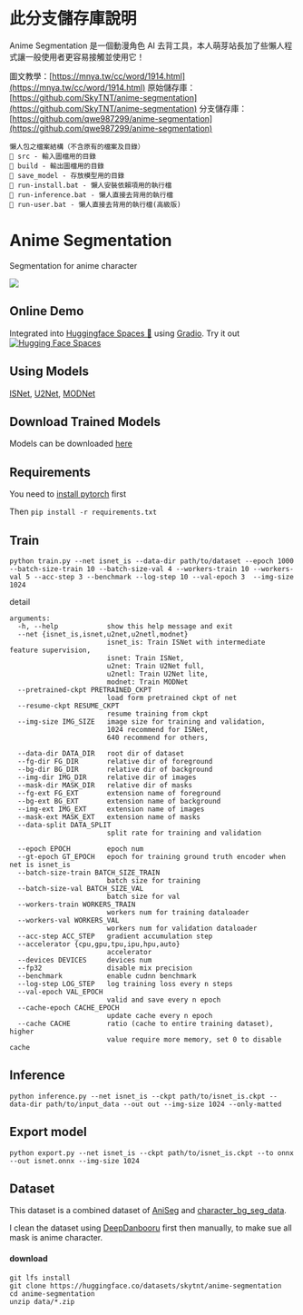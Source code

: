 # 此分支儲存庫說明

Anime Segmentation 是一個動漫角色 AI 去背工具，本人萌芽站長加了些懶人程式讓一般使用者更容易接觸並使用它！

圖文教學：[https://mnya.tw/cc/word/1914.html](https://mnya.tw/cc/word/1914.html)
原始儲存庫：[https://github.com/SkyTNT/anime-segmentation](https://github.com/SkyTNT/anime-segmentation)
分支儲存庫：[https://github.com/qwe987299/anime-segmentation](https://github.com/qwe987299/anime-segmentation)

```
懶人包之檔案結構（不含原有的檔案及目錄）
📁 src - 輸入圖檔用的目錄
📁 build - 輸出圖檔用的目錄
📁 save_model - 存放模型用的目錄
📄 run-install.bat - 懶人安裝依賴項用的執行檔
📄 run-inference.bat - 懶人直接去背用的執行檔
📄 run-user.bat - 懶人直接去背用的執行檔(高級版)
```

# Anime Segmentation

Segmentation for anime character

![](https://github.com/SkyTNT/anime-segmentation/blob/main/doc/banner.jpg?raw=true)

## Online Demo

Integrated into [Huggingface Spaces 🤗](https://huggingface.co/spaces) using [Gradio](https://github.com/gradio-app/gradio). Try it out [![Hugging Face Spaces](https://img.shields.io/badge/%F0%9F%A4%97%20Hugging%20Face-Spaces-blue)](https://huggingface.co/spaces/skytnt/anime-remove-background)

## Using Models

[ISNet](https://github.com/xuebinqin/DIS), [U2Net](https://github.com/xuebinqin/U-2-Net), [MODNet](https://github.com/ZHKKKe/MODNet)

## Download Trained Models

Models can be downloaded [here](https://huggingface.co/skytnt/anime-seg)

## Requirements

You need to [install pytorch](https://pytorch.org/) first

Then `pip install -r requirements.txt`

## Train

`python train.py --net isnet_is --data-dir path/to/dataset --epoch 1000 --batch-size-train 10 --batch-size-val 4 --workers-train 10 --workers-val 5 --acc-step 3 --benchmark --log-step 10 --val-epoch 3  --img-size 1024`

detail

```
arguments:
  -h, --help            show this help message and exit
  --net {isnet_is,isnet,u2net,u2netl,modnet}
                        isnet_is: Train ISNet with intermediate feature supervision,
                        isnet: Train ISNet,
                        u2net: Train U2Net full,
                        u2netl: Train U2Net lite,
                        modnet: Train MODNet
  --pretrained-ckpt PRETRAINED_CKPT
                        load form pretrained ckpt of net
  --resume-ckpt RESUME_CKPT
                        resume training from ckpt
  --img-size IMG_SIZE   image size for training and validation,
                        1024 recommend for ISNet,
                        640 recommend for others,

  --data-dir DATA_DIR   root dir of dataset
  --fg-dir FG_DIR       relative dir of foreground
  --bg-dir BG_DIR       relative dir of background
  --img-dir IMG_DIR     relative dir of images
  --mask-dir MASK_DIR   relative dir of masks
  --fg-ext FG_EXT       extension name of foreground
  --bg-ext BG_EXT       extension name of background
  --img-ext IMG_EXT     extension name of images
  --mask-ext MASK_EXT   extension name of masks
  --data-split DATA_SPLIT
                        split rate for training and validation

  --epoch EPOCH         epoch num
  --gt-epoch GT_EPOCH   epoch for training ground truth encoder when net is isnet_is
  --batch-size-train BATCH_SIZE_TRAIN
                        batch size for training
  --batch-size-val BATCH_SIZE_VAL
                        batch size for val
  --workers-train WORKERS_TRAIN
                        workers num for training dataloader
  --workers-val WORKERS_VAL
                        workers num for validation dataloader
  --acc-step ACC_STEP   gradient accumulation step
  --accelerator {cpu,gpu,tpu,ipu,hpu,auto}
                        accelerator
  --devices DEVICES     devices num
  --fp32                disable mix precision
  --benchmark           enable cudnn benchmark
  --log-step LOG_STEP   log training loss every n steps
  --val-epoch VAL_EPOCH
                        valid and save every n epoch
  --cache-epoch CACHE_EPOCH
                        update cache every n epoch
  --cache CACHE         ratio (cache to entire training dataset), higher
                        value require more memory, set 0 to disable cache
```

## Inference

`python inference.py --net isnet_is --ckpt path/to/isnet_is.ckpt --data-dir path/to/input_data --out out --img-size 1024 --only-matted`

## Export model

`python export.py --net isnet_is --ckpt path/to/isnet_is.ckpt --to onnx --out isnet.onnx --img-size 1024`

## Dataset

This dataset is a combined dataset of [AniSeg](https://github.com/jerryli27/AniSeg#about-the-models) and [character_bg_seg_data](https://github.com/ShuhongChen/bizarre-pose-estimator#download).

I clean the dataset using [DeepDanbooru](https://github.com/KichangKim/DeepDanbooru) first then manually, to make sue all mask is anime character.

#### download

```shell
git lfs install
git clone https://huggingface.co/datasets/skytnt/anime-segmentation
cd anime-segmentation
unzip data/*.zip
```
